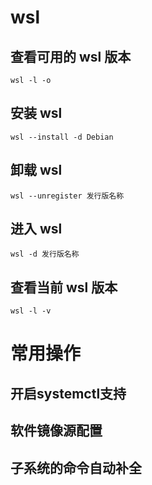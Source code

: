 # wsl

## 查看可用的 wsl 版本
`wsl -l -o`

## 安装 wsl 
`wsl --install -d Debian`


## 卸载 wsl
`wsl --unregister 发行版名称`

## 进入 wsl

`wsl -d 发行版名称`

## 查看当前 wsl 版本
`wsl -l -v`

# 常用操作

## 开启systemctl支持
## 软件镜像源配置
## 子系统的命令自动补全